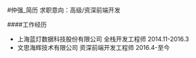 #仲强_简历
求职意向：高级/资深前端开发

####工作经历
* 上海蓝灯数据科技股份有限公司   全栈开发工程师          2014.11-2016.3
* 文思海辉技术有限公司           资深前端开发工程师      2016.4-至今